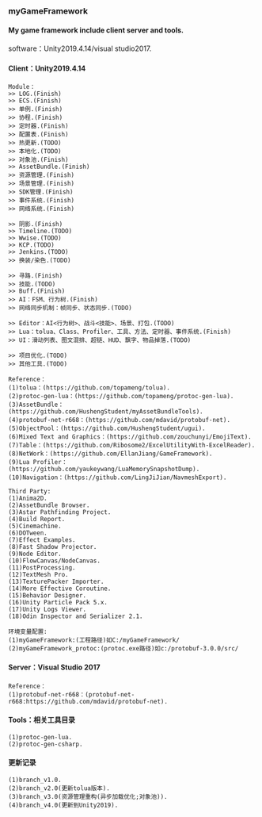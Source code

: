 ### myGameFramework
#### My game framework include client server and tools.

software：Unity2019.4.14/visual studio2017.

#### Client：Unity2019.4.14
    Module：
    >> LOG.(Finish)
    >> ECS.(Finish)
    >> 单例.(Finish)
    >> 协程.(Finish)
    >> 定时器.(Finish)
    >> 配置表.(Finish)
    >> 热更新.(TODO)
    >> 本地化.(TODO)
    >> 对象池.(Finish)
    >> AssetBundle.(Finish)
    >> 资源管理.(Finish)
    >> 场景管理.(Finish)
    >> SDK管理.(Finish)
    >> 事件系统.(Finish)
    >> 网络系统.(Finish)
	
    >> 阴影.(Finish)
    >> Timeline.(TODO)
    >> Wwise.(TODO)
    >> KCP.(TODO)
    >> Jenkins.(TODO)
    >> 换装/染色.(TODO)
	
    >> 寻路.(Finish)
    >> 技能.(TODO)
    >> Buff.(Finish)
    >> AI：FSM、行为树.(Finish)
    >> 网络同步机制：帧同步、状态同步.(TODO)
	
    >> Editor：AI<行为树>、战斗<技能>、场景、打包.(TODO)
    >> Lua：tolua、Class、Profiler、工具、方法、定时器、事件系统.(Finish)
    >> UI：滑动列表、图文混排、超链、HUD、飘字、物品掉落.(TODO)
	
    >> 项目优化.(TODO)
    >> 其他工具.(TODO)
	
    Reference：
    (1)tolua：(https://github.com/topameng/tolua).
    (2)protoc-gen-lua：(https://github.com/topameng/protoc-gen-lua).
    (3)AssetBundle：(https://github.com/HushengStudent/myAssetBundleTools).
    (4)protobuf-net-r668：(https://github.com/mdavid/protobuf-net).
    (5)ObjectPool：(https://github.com/HushengStudent/ugui).
    (6)Mixed Text and Graphics：(https://github.com/zouchunyi/EmojiText).
    (7)Table：(https://github.com/Ribosome2/ExcelUtilityWith-ExcelReader).
    (8)NetWork：(https://github.com/EllanJiang/GameFramework).
    (9)Lua Profiler：(https://github.com/yaukeywang/LuaMemorySnapshotDump).
    (10)Navigation：(https://github.com/LingJiJian/NavmeshExport).
	
    Third Party:
    (1)Anima2D.
    (2)AssetBundle Browser.
    (3)Astar Pathfinding Project.
    (4)Build Report.
    (5)Cinemachine.
	(6)DOTween.
	(7)Effect Examples.
	(8)Fast Shadow Projector.
	(9)Node Editor.
    (10)FlowCanvas/NodeCanvas.
	(11)PostProcessing.
	(12)TextMesh Pro.
	(13)TexturePacker Importer.
    (14)More Effective Coroutine.
    (15)Behavior Designer.
	(16)Unity Particle Pack 5.x.
	(17)Unity Logs Viewer.
	(18)Odin Inspector and Serializer 2.1.	
	
    环境变量配置:
    (1)myGameFramework:(工程路径)如C:/myGameFramework/
    (2)myGameFramework_protoc:(protoc.exe路径)如c:/protobuf-3.0.0/src/
	
#### Server：Visual Studio 2017
    Reference：
    (1)protobuf-net-r668：(protobuf-net-r668:https://github.com/mdavid/protobuf-net).
	
#### Tools：相关工具目录
    (1)protoc-gen-lua.
    (2)protoc-gen-csharp.
	
#### 更新记录
    (1)branch_v1.0.
    (2)branch_v2.0(更新tolua版本).
    (3)branch_v3.0(资源管理重构(异步加载优化;对象池)).
    (4)branch_v4.0(更新到Unity2019).